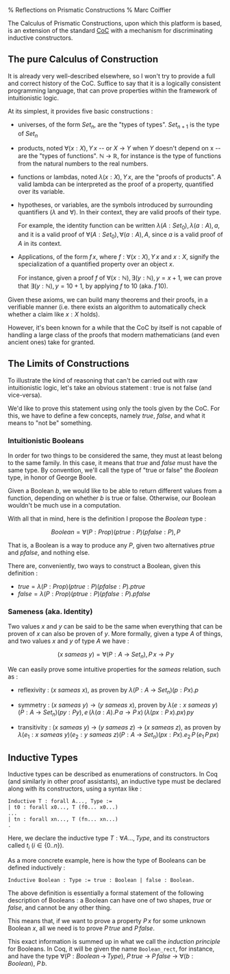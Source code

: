% Reflections on Prismatic Constructions
% Marc Coiffier

The Calculus of Prismatic Constructions, upon which this platform is
based, is an extension of the standard
[CoC](https://en.wikipedia.org/wiki/Calculus_of_constructions) with a
mechanism for discriminating inductive constructors.

The pure Calculus of Construction
----------------------------

It is already very well-described elsewhere, so I won't try to provide
a full and correct history of the CoC. Suffice to say that it is a
logically consistent programming language, that can prove properties
within the framework of intuitionistic logic.

At its simplest, it provides five basic constructions :

  - universes, of the form $Set_n$, are the "types of
    types". $Set_{n+1}$ is the type of $Set_{n}$

  - products, noted $\forall (x:X), Y\,x$ -- or $X\ \rightarrow\ Y$
    when $Y$ doesn't depend on x -- are the "types of
    functions". $\mathbb{N}\ \rightarrow\ \mathbb{R}$, for instance is
    the type of functions from the natural numbers to the real numbers.

  - functions or lambdas, noted $\lambda (x:X), Y\,x$, are the "proofs
    of products". A valid lambda can be interpreted as the proof of a
    property, quantified over its variable.

  - hypotheses, or variables, are the symbols introduced by
    surrounding quantifiers ($\lambda$ and $\forall$). In their
    context, they are valid proofs of their type.

    For example, the identity function can be written $\lambda
    (A:Set_{0}), \lambda (a:A), a$, and it is a valid proof of
    $\forall (A:Set_{0}), \forall (a:A), A$, since $a$ is a valid
    proof of $A$ in its context.

  - Applications, of the form $f\,x$, where $f : \forall (x:X), Y\,x$
    and $x : X$, signify the specialization of a quantified property
    over an object $x$.

    For instance, given a proof $f$ of $\forall (x:\mathbb{N}), \exists
    (y:\mathbb{N}), y = x+1$, we can prove that $\exists
    (y:\mathbb{N}), y=10+1$, by applying $f$ to $10$ (aka. $f\,10$).

Given these axioms, we can build many theorems and their proofs, in a
verifiable manner (i.e. there exists an algorithm to automatically
check whether a claim like $x : X$ holds).

However, it's been known for a while that the CoC by itself is not
capable of handling a large class of the proofs that modern
mathematicians (and even ancient ones) take for granted.

The Limits of Constructions
---------------------------

To illustrate the kind of reasoning that can't be carried out with raw
intuitionistic logic, let's take an obvious statement : true is not
false (and vice-versa).

We'd like to prove this statement using only the tools given by the
CoC. For this, we have to define a few concepts, namely $true$,
$false$, and what it means to "not be" something.

### Intuitionistic Booleans

In order for two things to be considered the same, they must at least
belong to the same family. In this case, it means that $true$ and
$false$ must have the same type. By convention, we'll call the type of
"true or false" the $Boolean$ type, in honor of George Boole.

Given a Boolean $b$, we would like to be able to return different
values from a function, depending on whether $b$ is true or
false. Otherwise, our Boolean wouldn't be much use in a computation.

With all that in mind, here is the definition I propose the $Boolean$ type :

$$
Boolean = \forall (P:Prop) (ptrue:P) (pfalse:P), P
$$

That is, a Boolean is a way to produce any $P$, given two alternatives
$ptrue$ and $pfalse$, and nothing else.

There are, conveniently, two ways to construct a Boolean, given this
definition :

  - $true = \lambda (P:Prop) (ptrue:P) (pfalse:P). ptrue$
  - $false = \lambda (P:Prop) (ptrue:P) (pfalse:P). pfalse$

### Sameness (aka. Identity)

Two values $x$ and $y$ can be said to be the same when everything that
can be proven of $x$ can also be proven of $y$. More formally, given a
type $A$ of things, and two values $x$ and $y$ of type $A$ we have :

$$
(x\ sameas\ y) = \forall (P:A\ \rightarrow\ Set_{n}), P\,x\ \rightarrow\ P\,y
$$

We can easily prove some intuitive properties for the $sameas$
relation, such as :

  - reflexivity : $(x\ sameas\ x)$, as proven by $\lambda (P:A\ \rightarrow\ Set_{n}) (p:P x). p$

  - symmetry : $(x\ sameas\ y) \rightarrow (y\ sameas\ x)$, proven by
    $\lambda (e:x\ sameas\ y) (P:A\ \rightarrow\ Set_{n}) (py:P y), e
    \,(\lambda (a:A). P\,a \rightarrow P\,x)\,(\lambda (px:P\,x). px)\,py$
    	      
  - transitivity : $(x\ sameas\ y)\ \rightarrow\ (y\ sameas\ z)\
    \rightarrow\ (x\ sameas\ z)$, as proven by $\lambda (e_1:x\ sameas\
    y) (e_2:y\ sameas\ z) (P:A\ \rightarrow\ Set_{n}) (px:P x). e_2\,P\,
    (e_1\,P\,px)$
                
Inductive Types
-----------

Inductive types can be described as enumerations of constructors. In
Coq (and similarly in other proof assistants), an inductive type must
be declared along with its constructors, using a syntax like :

~~~~~~~{.coq}
Inductive T : forall A..., Type :=
| t0 : forall x0..., T (f0... x0...) 
...
| tn : forall xn..., T (fn... xn...)
.
~~~~~~~~~

Here, we declare the inductive type $T : \forall A..., Type$, and its
constructors called $t_{i}$ ($i \in \{0..n\}$).

As a more concrete example, here is how the type of Booleans can be
defined inductively :

~~~~~~~{.coq}
Inductive Boolean : Type := true : Boolean | false : Boolean.
~~~~~~~~

The above definition is essentially a formal statement of the
following description of Booleans : a Boolean can have one of two
shapes, $true$ or $false$, and cannot be any other thing.

This means that, if we want to prove a property $P\,x$ for some unknown
Boolean $x$, all we need is to prove $P\,true$ and $P\,false$.

This exact information is summed up in what we call the *induction
principle* for Booleans. In Coq, it will be given the name
`Boolean_rect`, for instance, and have the type $\forall
(P:Boolean\,\rightarrow\,Type),\ P\,true\ \rightarrow\ P\,false\
\rightarrow\ \forall (b:Boolean),\ P\,b$.


